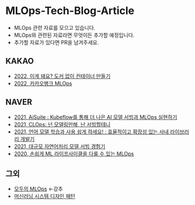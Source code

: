 # MLOps-Tech-Blog-Article
- MLOps 관련 자료를 모으고 있습니다.
- MLOps와 관련된 자료라면 무엇이든 추가할 예정입니다.
- 추가할 자료가 있다면 PR을 남겨주세요.

## KAKAO
- [2022, 이게 돼요? 도커 없이 컨테이너 만들기](https://if.kakao.com/2022/session/104)
- [2022, 카카오뱅크 MLOps](https://if.kakao.com/2022/session/10)

## NAVER
- [2021, AiSuite : Kubeflow를 통해 더 나은 AI 모델 서빙과 MLOps 실현하기](https://deview.kr/2021/sessions/465)
- [2021, CLOps: 넌 모델링만해, 난 서빙할테니](https://deview.kr/2021/sessions/451)
- [2021, 언어 모델 학습과 사용 쉽게 하세요! : 효율적이고 확장성 있는 사내 라이브러리 개발기](https://deview.kr/2021/sessions/471)
- [2021, 대규모 자연어처리 모델 서빙 경험기](https://deview.kr/2021/sessions/439)
- [2020, 손쉽게 ML 라이프사이클을 다룰 수 있는 MLOps](https://deview.kr/2020/sessions/3930)

## 그외
- [모두의 MLOps](https://mlops-for-all.github.io/) <-강추
- [머신러닝 시스템 디자인 패턴](https://mercari.github.io/ml-system-design-pattern/README_ko.html)